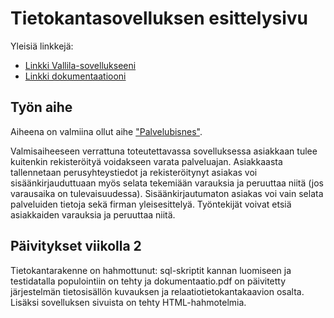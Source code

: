 # Tietokantasovelluksen esittelysivu

Yleisiä linkkejä:

* [Linkki Vallila-sovellukseeni](http://jpkangas.users.cs.helsinki.fi/vallila/)
* [Linkki dokumentaatiooni](https://github.com/pekoe09/Tsoha-Bootstrap/blob/master/doc/dokumentaatio.pdf)

## Työn aihe

Aiheena on valmiina ollut aihe ["Palvelubisnes"](http://advancedkittenry.github.io/suunnittelu_ja_tyoymparisto/aiheet/Palvelubisnes.html).

Valmisaiheeseen verrattuna toteutettavassa sovelluksessa asiakkaan tulee kuitenkin rekisteröityä voidakseen varata palveluajan. Asiakkaasta tallennetaan perusyhteystiedot ja rekisteröitynyt asiakas voi sisäänkirjauduttuaan myös selata tekemiään varauksia ja peruuttaa niitä (jos varausaika on tulevaisuudessa). Sisäänkirjautumaton asiakas voi vain selata palveluiden tietoja sekä firman yleisesittelyä. Työntekijät voivat etsiä asiakkaiden varauksia ja peruuttaa niitä.

## Päivitykset viikolla 2

Tietokantarakenne on hahmottunut: sql-skriptit kannan luomiseen ja testidatalla populointiin on tehty ja dokumentaatio.pdf on päivitetty järjestelmän tietosisällön kuvauksen ja relaatiotietokantakaavion osalta. Lisäksi sovelluksen sivuista on tehty HTML-hahmotelmia. 
